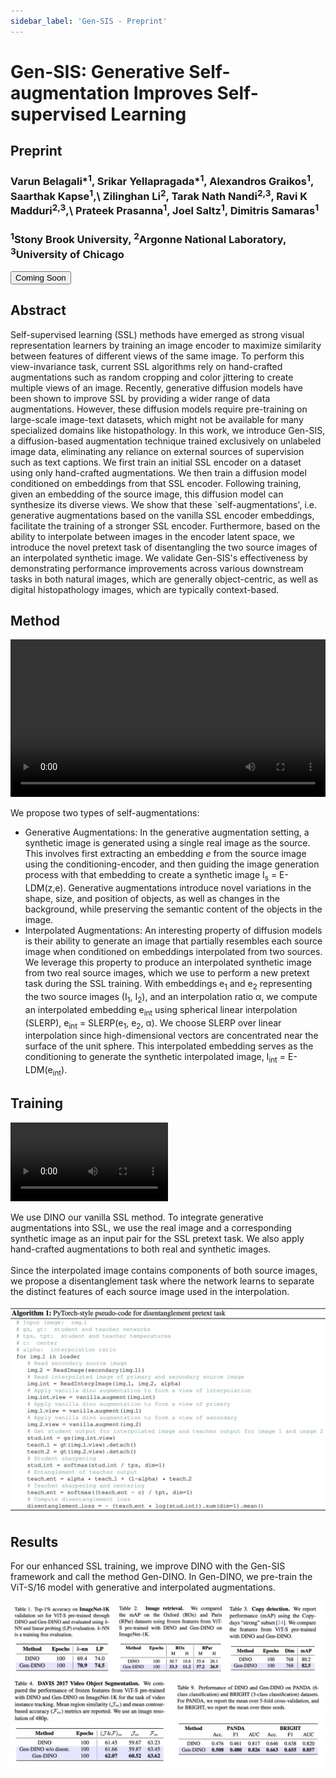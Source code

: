 ```yaml
---
sidebar_label: 'Gen-SIS - Preprint'
---
```



# Gen-SIS: Generative Self-augmentation Improves Self-supervised Learning

<div class="container mt-5">
    <div class="card bg-light"> 
        <div class="card-body justify-content-center">
            <h2 class="card-title text-center">Preprint</h2>
            <h3 class="card-text text-center">Varun Belagali*<sup>1</sup>, Srikar Yellapragada*<sup>1</sup>, Alexandros Graikos<sup>1</sup>, Saarthak Kapse<sup>1</sup>,\
            Zilinghan Li<sup>2</sup>, Tarak Nath Nandi<sup>2,3</sup>, Ravi K Madduri<sup>2,3</sup>,\
            Prateek Prasanna<sup>1</sup>, Joel Saltz<sup>1</sup>, Dimitris Samaras<sup>1</sup></h3>
<h3 class="card-text text-center"><sup>1</sup>Stony Brook University, <sup>2</sup>Argonne National Laboratory, <sup>3</sup>University of Chicago</h3>
            <div class="d-flex justify-content-center">
                <button class="paper_button">Coming Soon</button> 
            </div>
        </div>
    </div>
</div>

## Abstract
Self-supervised learning (SSL) methods have emerged as strong visual representation learners by training an image encoder to maximize similarity between features of different views of the same image. To perform this view-invariance task, current SSL algorithms rely on hand-crafted augmentations such as random cropping and color jittering to create multiple views of an image. Recently, generative diffusion models have been shown to improve SSL by providing a wider range of data augmentations. However, these diffusion models require pre-training on large-scale image-text datasets, which might not be available for many specialized domains like histopathology. In this work, we introduce Gen-SIS, a diffusion-based augmentation technique trained exclusively on unlabeled image data, eliminating any reliance on external sources of supervision such as text captions. We first train an initial SSL encoder on a dataset using only hand-crafted augmentations. We then train a diffusion model conditioned on embeddings from that SSL encoder. Following training, given an embedding of the source image, this diffusion model can synthesize its diverse views. We show that these `self-augmentations', i.e. generative augmentations based on the vanilla SSL encoder embeddings, facilitate the training of a stronger SSL encoder. Furthermore, based on the ability to interpolate between images in the encoder latent space, we introduce the novel pretext task of disentangling the two source images of an interpolated synthetic image. We validate Gen-SIS's effectiveness by demonstrating performance improvements across various downstream tasks in both natural images, which are generally object-centric, as well as digital histopathology images, which are typically context-based. 

## Method

<div class="container justify-content-center text-center">
  <video width="100%" controls>
    <source src="/video/gensis/method.mp4" type="video/mp4"></source>
  </video>
</div>

We propose two types of self-augmentations:
- Generative Augmentations: In the generative augmentation setting, a synthetic image is generated using a single real image as the source. This involves first extracting an embedding $e$ from the source image using the conditioning-encoder, and then guiding the image generation process with that embedding to create a synthetic image I<sub>s</sub> = E-LDM(z,e). Generative augmentations introduce novel variations in the shape, size, and position of objects, as well as changes in the background, while preserving the semantic content of the objects in the image. 
- Interpolated Augmentations: An interesting property of diffusion models is their ability to generate an image that partially resembles each source image when conditioned on embeddings interpolated from two sources. We leverage this property to produce an interpolated synthetic image from two real source images, which we use to perform a new pretext task during the SSL training. With embeddings e<sub>1</sub> and e<sub>2</sub> representing the two source images (I<sub>1</sub>, I<sub>2</sub>), and an interpolation ratio α, we compute an interpolated embedding e<sub>int</sub> using spherical linear interpolation (SLERP), e<sub>int</sub> = SLERP(e<sub>1</sub>, e<sub>2</sub>, α). We choose SLERP over linear interpolation since high-dimensional vectors are concentrated near the surface of the unit sphere. This interpolated embedding serves as the conditioning to generate the synthetic interpolated image, I<sub>int</sub> = E-LDM(e<sub>int</sub>). 

## Training

<div class="container justify-content-center text-center">
  <video width="50%" controls>
    <source src="/video/gensis/training.mp4" type="video/mp4"></source>
  </video>
</div>

We use DINO our vanilla SSL method. To integrate generative augmentations into SSL, we use the real image and a corresponding synthetic image as an input pair for the SSL pretext task. We also apply hand-crafted augmentations to both real and synthetic images. <br></br>
Since the interpolated image contains components of both source images, we propose a disentanglement task where the network learns to separate the distinct features of each source image used in the interpolation.

<div class="container text-center">
  <img src="/img/gensis/pseudo_code.png"/>
</div>

## Results
For our enhanced SSL training, we improve DINO with the Gen-SIS framework and call
the method Gen-DINO. In Gen-DINO, we pre-train the ViT-S/16 model with generative and interpolated augmentations. 
<div class="container text-center">
  <img src="/img/gensis/results.png"/>
</div>

